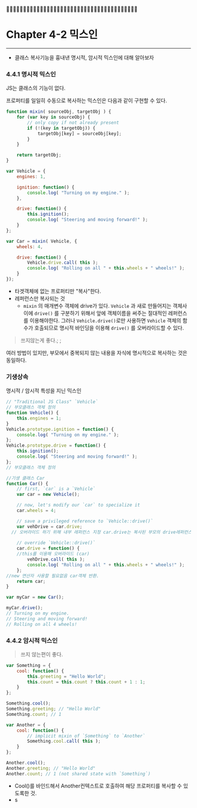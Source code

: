 

# Chapter 4-2 믹스인

---

- 클래스 복사기능을 흉내낸 명시적, 암시적 믹스인에 대해 알아보자



### 4.4.1 명시적 믹스인

JS는 클래스의 기능이 없다.

프로퍼티를 일일히 수동으로 복사하는 믹스인은 다음과 같이 구현할 수 있다.

```js
function mixin( sourceObj, targetObj ) {
	for (var key in sourceObj) {
		// only copy if not already present
		if (!(key in targetObj)) {
			targetObj[key] = sourceObj[key];
		}
	}

	return targetObj;
}

var Vehicle = {
	engines: 1,

	ignition: function() {
		console.log( "Turning on my engine." );
	},

	drive: function() {
		this.ignition();
		console.log( "Steering and moving forward!" );
	}
};

var Car = mixin( Vehicle, {
	wheels: 4,

	drive: function() {
		Vehicle.drive.call( this );
		console.log( "Rolling on all " + this.wheels + " wheels!" );
	}
});
```

- 타겟객체에 없는 프로퍼티만 "복사"한다.
- 레퍼런스만 복사되는 것
  - `mixin` 의 매개변수 객체에 drive가 있다. `Vehicle` 과 새로 만들어지는 객체사이에 `drive()` 를 구분하기 위해서 앞에 객체이름을 써주는 절대적인 레퍼런스를 이용해야한다. 그러나 `Vehicle.drive()`로만 사용하면 `Vehicle` 객체의 함수가 호출되므로 명시적 바인딩을 이용해 `drive()` 를 오버라이드할 수 있다.

> 쓰지않는게 좋다.; ;



여러 방법이 있지만, 부모에서 중복되지 않는 내용을 자식에 명시적으로 복사하는 것은 동일하다.





### 기생상속

명시적 / 암시적 특성을 지닌 믹스인

```js
// "Traditional JS Class" `Vehicle`
// 부모클래스 객체 정의
function Vehicle() {
	this.engines = 1;
}
Vehicle.prototype.ignition = function() {
	console.log( "Turning on my engine." );
};
Vehicle.prototype.drive = function() {
	this.ignition();
	console.log( "Steering and moving forward!" );
};
// 부모클래스 객체 정의

//기생 클래스 Car
function Car() {
	// first, `car` is a `Vehicle`
	var car = new Vehicle();

	// now, let's modify our `car` to specialize it
	car.wheels = 4;

	// save a privileged reference to `Vehicle::drive()`
	var vehDrive = car.drive;
  // 오버라이드 하기 위해 내부 레퍼런스 지정 car.drive는 복사된 부모의 drive레퍼런스임.
  
	// override `Vehicle::drive()`
	car.drive = function() {
    //this를 이용해 오버라이드 (car)
		vehDrive.call( this );
		console.log( "Rolling on all " + this.wheels + " wheels!" );
	};
//new 연산자 사용할 필요없음 car객체 반환.
	return car;
}

var myCar = new Car();

myCar.drive();
// Turning on my engine.
// Steering and moving forward!
// Rolling on all 4 wheels!
```







### 4.4.2 암시적 믹스인

> 쓰지 않는편이 좋다.

```js
var Something = {
	cool: function() {
		this.greeting = "Hello World";
		this.count = this.count ? this.count + 1 : 1;
	}
};

Something.cool();
Something.greeting; // "Hello World"
Something.count; // 1

var Another = {
	cool: function() {
		// implicit mixin of `Something` to `Another`
		Something.cool.call( this );
	}
};

Another.cool();
Another.greeting; // "Hello World"
Another.count; // 1 (not shared state with `Something`)
```

- Cool()를 바인드해서 Another컨텍스트로 호출하여 해당 프로퍼티를 복사할 수 있도록한 것.
- s